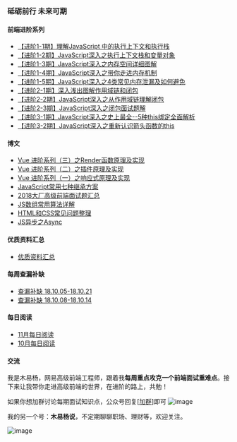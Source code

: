 ### 砥砺前行    未来可期



#### 前端进阶系列

* [【进阶1-1期】理解JavaScript 中的执行上下文和执行栈](https://mp.weixin.qq.com/s/tNl5B4uGdMkJ2bNdbbo82g)
* [【进阶1-2期】JavaScript深入之执行上下文栈和变量对象](https://mp.weixin.qq.com/s/hZIpnkKqdQgQnK1BcrH6Nw)
* [【进阶1-3期】JavaScript深入之内存空间详细图解](https://mp.weixin.qq.com/s/x4ZOYysb9XdT1grJbBMVkg)
* [【进阶1-4期】JavaScript深入之带你走进内存机制](https://mp.weixin.qq.com/s/yK4DPKhkmkiroasWJMrJcw)
* [【进阶1-5期】JavaScript深入之4类常见内存泄漏及如何避免](https://mp.weixin.qq.com/s/RZ8Lpkyk8lz6z5H8Q8SiEQ)
* [【进阶2-1期】深入浅出图解作用域链和闭包](https://mp.weixin.qq.com/s/qZ1fYcJQEpD3O9bXOAQx0Q)
* [【进阶2-2期】JavaScript深入之从作用域链理解闭包](https://mp.weixin.qq.com/s/1q6DOczpac9tmLXnSpkjxw)
* [【进阶2-3期】JavaScript深入之闭包面试题解](https://mp.weixin.qq.com/s/htVXAttZZN1iEJjjtdjs5Q)
* [【进阶3-1期】JavaScript深入之史上最全--5种this绑定全面解析](https://mp.weixin.qq.com/s/3uA474_fh3s8ZVgkMgZxZQ)
* [【进阶3-2期】JavaScript深入之重新认识箭头函数的this](https://mp.weixin.qq.com/s/vgGWUwPqsWB2cjjk_UsEHQ)



#### 博文

* [Vue 进阶系列（三）之Render函数原理及实现](https://github.com/yygmind/blog/issues/10)
* [Vue 进阶系列（二）之插件原理及实现](https://github.com/yygmind/blog/issues/9)
* [Vue 进阶系列（一）之响应式原理及实现](https://github.com/yygmind/blog/issues/6)
* [JavaScript常用七种继承方案](https://github.com/yygmind/blog/issues/7)
* [2018大厂高级前端面试题汇总](https://github.com/yygmind/blog/issues/5)
* [JS数组常用算法详解](https://github.com/yygmind/blog/issues/4)
* [HTML和CSS常见问题整理](https://github.com/yygmind/blog/issues/3)
* [JS异步之Async](https://github.com/yygmind/blog/issues/1)



#### 优质资料汇总

* [优质资料汇总](https://github.com/yygmind/blog/blob/master/datum/%E4%BC%98%E8%B4%A8%E8%B5%84%E6%96%99%E6%B1%87%E6%80%BB.md)



#### 每周查漏补缺

* [查漏补缺 18.10.05-18.10.21](https://github.com/yygmind/blog/blob/master/articles/%E6%9F%A5%E6%BC%8F%E8%A1%A5%E7%BC%BA%2018.10.15-18.10.21.md)
* [查漏补缺 18.10.08-18.10.14](https://github.com/yygmind/blog/blob/master/articles/%E6%9F%A5%E6%BC%8F%E8%A1%A5%E7%BC%BA%2018.10.08-18.10.14.md)



#### 每日阅读

* [11月每日阅读](https://github.com/yygmind/blog/blob/master/daily%20reading/2018.11.md)
* [10月每日阅读](https://github.com/yygmind/blog/blob/master/daily%20reading/2018.10.md)

 


#### 交流

我是木易杨，网易高级前端工程师，跟着我**每周重点攻克一个前端面试重难点**。接下来让我带你走进高级前端的世界，在进阶的路上，共勉！

如果你想加群讨论每期面试知识点，公众号回复[[加群](#)]即可 ![image](https://github.com/yygmind/blog/raw/master/images/weixin_re.png)



我的另一个号：**木易杨说**，不定期聊聊职场、理财等，欢迎关注。

![image](https://github.com/yygmind/blog/blob/master/images/mu_yi_yang_shuo.jpg?raw=true)
